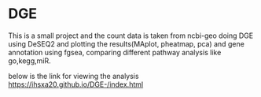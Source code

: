 # DGE
This is a small project and the count data is taken from ncbi-geo 
doing DGE using DeSEQ2 and plotting the results(MAplot, pheatmap, pca) and gene annotation using fgsea, comparing different pathway analysis like go,kegg,miR. 


below is the link for viewing the analysis  
https://ihsxa20.github.io/DGE-/index.html
